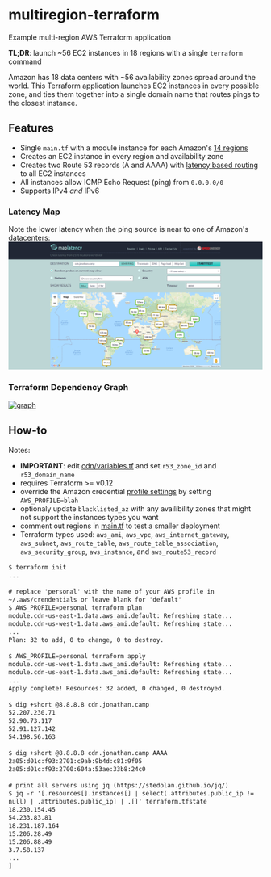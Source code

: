 # multiregion-terraform
Example multi-region AWS Terraform application

**TL;DR**: launch ~56 EC2 instances in 18 regions with a single `terraform` command

Amazon has 18 data centers with ~56 availability zones spread around the world. This Terraform application launches EC2 instances in every possible zone, and ties them together into a single domain name that routes pings to the closest instance.

## Features

* Single `main.tf` with a module instance for each Amazon's [14 regions][1]
* Creates an EC2 instance in every region and availability zone
* Creates two Route 53 records (A and AAAA) with [latency based routing][2] to all EC2 instances
* All instances allow ICMP Echo Request (ping) from `0.0.0.0/0`
* Supports IPv4 _and_ IPv6

### Latency Map
Note the lower latency when the ping source is near to one of Amazon's datacenters:
[![latency map](map_latency.png)](https://raw.githubusercontent.com/kung-foo/multiregion-terraform/master/map_latency.png)

### Terraform Dependency Graph
[![graph](graph.png)](https://raw.githubusercontent.com/kung-foo/multiregion-terraform/master/graph.png)

## How-to

Notes:

* **IMPORTANT**: edit [cdn/variables.tf](cdn/variables.tf) and set `r53_zone_id` and `r53_domain_name`
* requires Terraform >= v0.12
* override the Amazon credential [profile settings][3] by setting `AWS_PROFILE=blah`
* optionaly update `blacklisted_az` with any availibility zones that might not support the instances types you want
* comment out regions in [main.tf](main.tf) to test a smaller deployment
* Terraform types used: `aws_ami`, `aws_vpc`, `aws_internet_gateway`, `aws_subnet`, `aws_route_table`, `aws_route_table_association`, `aws_security_group`, `aws_instance`, and `aws_route53_record`

```
$ terraform init
...

# replace 'personal' with the name of your AWS profile in ~/.aws/crendentials or leave blank for 'default'
$ AWS_PROFILE=personal terraform plan
module.cdn-us-east-1.data.aws_ami.default: Refreshing state...
module.cdn-us-west-1.data.aws_ami.default: Refreshing state...
...
Plan: 32 to add, 0 to change, 0 to destroy.

$ AWS_PROFILE=personal terraform apply
module.cdn-us-west-1.data.aws_ami.default: Refreshing state...
module.cdn-us-east-1.data.aws_ami.default: Refreshing state...
...
Apply complete! Resources: 32 added, 0 changed, 0 destroyed.

$ dig +short @8.8.8.8 cdn.jonathan.camp
52.207.230.71
52.90.73.117
52.91.127.142
54.198.56.163

$ dig +short @8.8.8.8 cdn.jonathan.camp AAAA
2a05:d01c:f93:2701:c9ab:9b4d:c81:9f05
2a05:d01c:f93:2700:604a:53ae:33b8:24c0

# print all servers using jq (https://stedolan.github.io/jq/)
$ jq -r '[.resources[].instances[] | select(.attributes.public_ip != null) | .attributes.public_ip] | .[]' terraform.tfstate
18.230.154.45
54.233.83.81
18.231.187.164
15.206.28.49
15.206.88.49
3.7.58.137
...
]
```

[1]: https://docs.aws.amazon.com/AWSEC2/latest/UserGuide/using-regions-availability-zones.html#concepts-available-regions
[2]: https://docs.aws.amazon.com/Route53/latest/DeveloperGuide/routing-policy.html#routing-policy-latency
[3]: https://www.terraform.io/docs/providers/aws/#shared-credentials-file
[4]: https://stedolan.github.io/jq/
